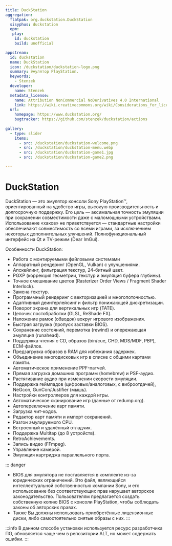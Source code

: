 ```yaml
---
title: DuckStation
aggregation:
  flatpak: org.duckstation.DuckStation
  sisyphus: duckstation
  epm:
   play:
    id: duckstation
    build: unofficial

appstream:
  id: duckstation
  name: DuckStation
  icon: /duckstation/duckstation-logo.png
  summary: Эмулятор PlayStation.
  keywords:
    - Stenzek
  developer:
    name: Stenzek
  metadata_license:
    name: Attribution NonCommercial NoDerivatives 4.0 International
    link: https://wiki.creativecommons.org/wiki/Considerations_for_licensors_and_licensees#Considerations_for_licensees
  url:
    homepage: https://www.duckstation.org/
    bugtracker: https://github.com/stenzek/duckstation/actions
    
gallery:
  - type: slider
    items:
      - src: /duckstation/duckstation-welcome.png
      - src: /duckstation/duckstation-menu.webp
      - src: /duckstation/duckstation-game1.jpg
      - src: /duckstation/duckstation-game2.png

---
```




# DuckStation
<AGWGallery />
DuckStation — это эмулятор консоли Sony PlayStation™, ориентированный на удобство игры, высокую производительность и долгосрочную поддержку.
Его цель — аксимальная точность эмуляции при сохранении совместимости даже с маломощными устройствами.
Использование «хаков» не приветствуется — стандартные настройки обеспечивают совместимость со всеми играми, за исключением некоторых дополнительных улучшений.
Полнофункциональный интерфейс на Qt и TV-режим (Dear ImGui).

Особенности DuckStation:
- Работа с монтируемыми файловыми системами
- Аппаратный рендеринг (OpenGL, Vulkan) с улучшениями.
- Апскейлинг, фильтрация текстур, 24-битный цвет.
- PGXP (коррекция геометрии, текстур и эмуляция буфера глубины).
- Точное смешивание цветов (Rasterizer Order Views / Fragment Shader Interlock).
- Замена текстур.
- Программный рендеринг с векторизацией и многопоточностью.
- Адаптивный деинтерлейсинг и фильтр понижающей дискретизации.
- Поворот экрана для вертикальных игр (TATE).
- Цепочек постобработки (GLSL, ReShade FX).
- Наложение рамок (обводок) вокруг игрового изображения.
- Быстрая загрузка (пропуск заставки BIOS).
- Сохранение состояний, перемотка (rewind) и опережающая эмуляция (runahead).
- Поддержка чтения с CD, образов (bin/cue, CHD, MDS/MDF, PBP), ECM-файлов.
- Предзагрузка образов в RAM для избежания задержек.
- Объединение многодисковых игр в списке с общими картами памяти.
- Автоматическое применение PPF-патчей.
- Прямая загрузка домашних программ (homebrew) и PSF-аудио.
- Растягивание аудио при изменении скорости эмуляции.
- Поддержка геймпадов (цифровых/аналоговых, с виброотдачей), NeGcon, GunCon/Justifier (мышь).
- Настройки контроллеров для каждой игры.
- Автоматическое сканирование игр (данные от redump.org).
- Автопереключение карт памяти.
- Загрузка чит-кодов.
- Редактор карт памяти и импорт сохранений.
- Разгон эмулируемого CPU.
- Встроенный и удалённый отладчик.
- Поддержка Multitap (до 8 устройств).
- RetroAchievements.
- Запись видео (FFmpeg).
- Управление камерой.
- Эмуляция картриджа параллельного порта.


::: danger
- BIOS для эмулятора не поставляется в комплекте из-за юридических ограничений. Это файл, являющийся интеллектуальной собственностью компании Sony, и его использование без соответствующих прав нарушает авторское законодательство. Пользователям предлагается создать собственную копию BIOS с консоли PlayStation, чтобы соблюдать законы об авторских правах.
- Также Вы должны использовать приобретённые лицензионные диски, либо самостоятельно снятые образы с них. 
:::

<!--@include: @apps/.parts/install/content-flatpak.md-->
<!--@include: @apps/.parts/install/content-repo.md-->
<!--@include: @apps/.parts/install/content-epm-play.md-->
:::info
В данном способе уcтановки используется ресурс разработчика ПО, обновляется чаще чем в репозитории ALT, но может содержать ошибки.
:::